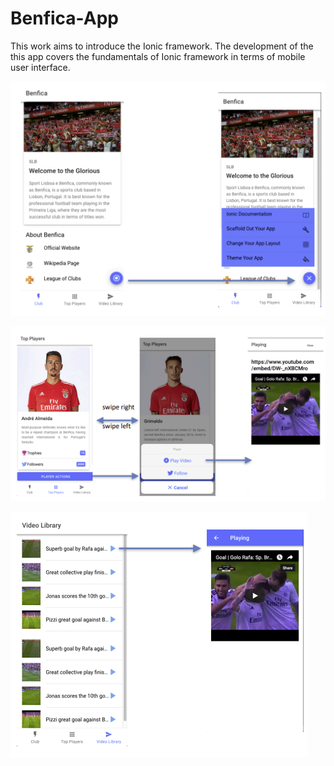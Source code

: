 # Benfica-App
This work aims to introduce the Ionic framework. The development of the this app covers the fundamentals of Ionic framework in terms of mobile user interface.



![Alt text](https://github.com/rubenAlbuquerque/Benfica-App/blob/main/Foto1.PNG)

![Alt text](https://github.com/rubenAlbuquerque/Benfica-App/blob/main/Foto2.PNG)

![Alt text](https://github.com/rubenAlbuquerque/Benfica-App/blob/main/Foto3.PNG)

